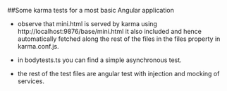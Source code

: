 ##Some karma tests for a most basic Angular application 

- observe that mini.html is served by karma using http://localhost:9876/base/mini.html it also included and hence automatically fetched along the rest of the files in the files property in karma.conf.js.

- in bodytests.ts you can find a simple asynchronous test.

- the rest of the test files are angular test with injection and mocking of services.